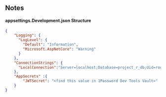 ## Notes  
#### appsettings.Development.json Structure  
```JSON
{
    "Logging": {
      "LogLevel": {
        "Default": "Information",
        "Microsoft.AspNetCore": "Warning"
      }
    },
    "ConnectionStrings": {
      "LocalConnection":"Server=localhost;Database=project_r_db;Uid=root;Pwd=root;"
    },
    "AppSecrets" :{
		"JWTSecret": "<find this value in 1Password Dev Tools Vault>"
	}
}
```  